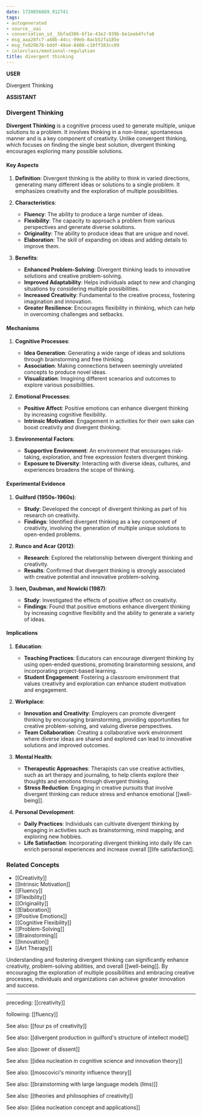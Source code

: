 ```yaml
---
date: 1720856869.912741
tags:
- autogenerated
- source__oai
- conversation_id__5bfad386-6f1e-43e2-939b-be1eeb4fcfa8
- msg_aaa28fc7-a48b-44cc-99eb-8acb52fa185e
- msg_fe029b78-bddf-49a4-8408-c10ff383cc09
- colorclass/emotional-regulation
title: divergent thinking
---
```


**USER**

Divergent Thinking


**ASSISTANT**

### Divergent Thinking

**Divergent Thinking** is a cognitive process used to generate multiple, unique solutions to a problem. It involves thinking in a non-linear, spontaneous manner and is a key component of creativity. Unlike convergent thinking, which focuses on finding the single best solution, divergent thinking encourages exploring many possible solutions.

#### Key Aspects

1. **Definition**:
   Divergent thinking is the ability to think in varied directions, generating many different ideas or solutions to a single problem. It emphasizes creativity and the exploration of multiple possibilities.

2. **Characteristics**:
   - **Fluency**: The ability to produce a large number of ideas.
   - **Flexibility**: The capacity to approach a problem from various perspectives and generate diverse solutions.
   - **Originality**: The ability to produce ideas that are unique and novel.
   - **Elaboration**: The skill of expanding on ideas and adding details to improve them.

3. **Benefits**:
   - **Enhanced Problem-Solving**: Divergent thinking leads to innovative solutions and creative problem-solving.
   - **Improved Adaptability**: Helps individuals adapt to new and changing situations by considering multiple possibilities.
   - **Increased Creativity**: Fundamental to the creative process, fostering imagination and innovation.
   - **Greater Resilience**: Encourages flexibility in thinking, which can help in overcoming challenges and setbacks.

#### Mechanisms

1. **Cognitive Processes**:
   - **Idea Generation**: Generating a wide range of ideas and solutions through brainstorming and free thinking.
   - **Association**: Making connections between seemingly unrelated concepts to produce novel ideas.
   - **Visualization**: Imagining different scenarios and outcomes to explore various possibilities.

2. **Emotional Processes**:
   - **Positive Affect**: Positive emotions can enhance divergent thinking by increasing cognitive flexibility.
   - **Intrinsic Motivation**: Engagement in activities for their own sake can boost creativity and divergent thinking.

3. **Environmental Factors**:
   - **Supportive Environment**: An environment that encourages risk-taking, exploration, and free expression fosters divergent thinking.
   - **Exposure to Diversity**: Interacting with diverse ideas, cultures, and experiences broadens the scope of thinking.

#### Experimental Evidence

1. **Guilford (1950s-1960s)**:
   - **Study**: Developed the concept of divergent thinking as part of his research on creativity.
   - **Findings**: Identified divergent thinking as a key component of creativity, involving the generation of multiple unique solutions to open-ended problems.

2. **Runco and Acar (2012)**:
   - **Research**: Explored the relationship between divergent thinking and creativity.
   - **Results**: Confirmed that divergent thinking is strongly associated with creative potential and innovative problem-solving.

3. **Isen, Daubman, and Nowicki (1987)**:
   - **Study**: Investigated the effects of positive affect on creativity.
   - **Findings**: Found that positive emotions enhance divergent thinking by increasing cognitive flexibility and the ability to generate a variety of ideas.

#### Implications

1. **Education**:
   - **Teaching Practices**: Educators can encourage divergent thinking by using open-ended questions, promoting brainstorming sessions, and incorporating project-based learning.
   - **Student Engagement**: Fostering a classroom environment that values creativity and exploration can enhance student motivation and engagement.

2. **Workplace**:
   - **Innovation and Creativity**: Employers can promote divergent thinking by encouraging brainstorming, providing opportunities for creative problem-solving, and valuing diverse perspectives.
   - **Team Collaboration**: Creating a collaborative work environment where diverse ideas are shared and explored can lead to innovative solutions and improved outcomes.

3. **Mental Health**:
   - **Therapeutic Approaches**: Therapists can use creative activities, such as art therapy and journaling, to help clients explore their thoughts and emotions through divergent thinking.
   - **Stress Reduction**: Engaging in creative pursuits that involve divergent thinking can reduce stress and enhance emotional [[well-being]].

4. **Personal Development**:
   - **Daily Practices**: Individuals can cultivate divergent thinking by engaging in activities such as brainstorming, mind mapping, and exploring new hobbies.
   - **Life Satisfaction**: Incorporating divergent thinking into daily life can enrich personal experiences and increase overall [[life satisfaction]].

### Related Concepts

- [[Creativity]]
- [[Intrinsic Motivation]]
- [[Fluency]]
- [[Flexibility]]
- [[Originality]]
- [[Elaboration]]
- [[Positive Emotions]]
- [[Cognitive Flexibility]]
- [[Problem-Solving]]
- [[Brainstorming]]
- [[Innovation]]
- [[Art Therapy]]

Understanding and fostering divergent thinking can significantly enhance creativity, problem-solving abilities, and overall [[well-being]]. By encouraging the exploration of multiple possibilities and embracing creative processes, individuals and organizations can achieve greater innovation and success.


---

preceding: [[creativity]]  


following: [[fluency]]

See also: [[four ps of creativity]]


See also: [[divergent production in guilford's structure of intellect model]]


See also: [[power of dissent]]


See also: [[idea nucleation in cognitive science and innovation theory]]


See also: [[moscovici's minority influence theory]]


See also: [[brainstorming with large language models (llms)]]


See also: [[theories and philosophies of creativity]]


See also: [[idea nucleation concept and applications]]